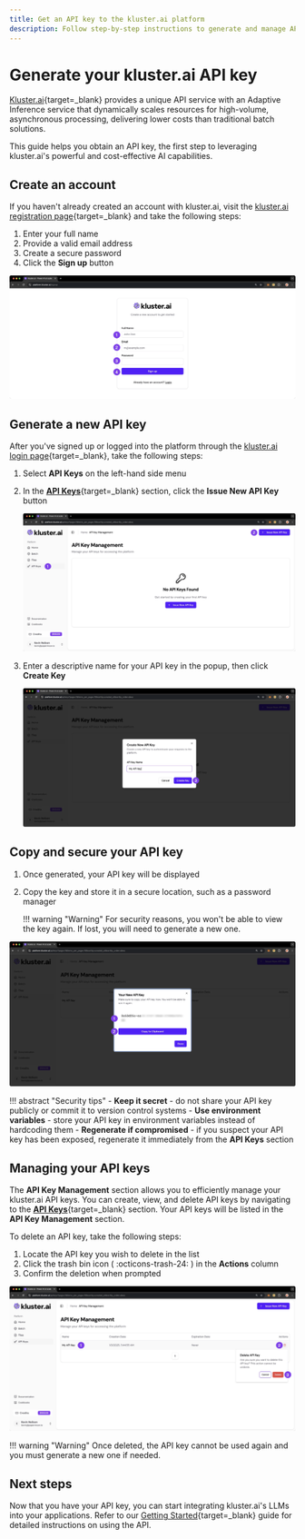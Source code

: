 ```yaml
---
title: Get an API key to the kluster.ai platform
description: Follow step-by-step instructions to generate and manage API keys, enabling secure access to kluster's services and seamless integration with your applications.
---
```


# Generate your kluster.ai API key

[Kluster.ai](https://www.kluster.ai/){target=\_blank} provides a unique API service with an Adaptive Inference service that dynamically scales resources for high-volume, asynchronous processing, delivering lower costs than traditional batch solutions.

This guide helps you obtain an API key, the first step to leveraging kluster.ai's powerful and cost-effective AI capabilities.

## Create an account

If you haven't already created an account with kluster.ai, visit the [kluster.ai registration page](https://platform.kluster.ai/signup){target=\_blank} and take the following steps: 

1. Enter your full name
2. Provide a valid email address
3. Create a secure password
4. Click the **Sign up** button

![Signup Page](/images/get-started/key-gen/image-1.webp)

## Generate a new API key

After you've signed up or logged into the platform through the [kluster.ai login page](https://platform.kluster.ai/login){target=\_blank}, take the following steps:

1. Select **API Keys** on the left-hand side menu

2. In the [**API Keys**](https://platform.kluster.ai/apikeys){target=\_blank} section, click the **Issue New API Key** button

    ![Issue New API Key](/images/get-started/key-gen/image-2.webp)

3. Enter a descriptive name for your API key in the popup, then click **Create Key**

    ![Generate API Key](/images/get-started/key-gen/image-3.webp)

## Copy and secure your API key

1. Once generated, your API key will be displayed
2. Copy the key and store it in a secure location, such as a password manager

    !!! warning "Warning"
        For security reasons, you won't be able to view the key again. If lost, you will need to generate a new one.

![Copy API key](/images/get-started/key-gen/image-4.webp)

!!! abstract "Security tips"
    - **Keep it secret** - do not share your API key publicly or commit it to version control systems
    - **Use environment variables** - store your API key in environment variables instead of hardcoding them
    - **Regenerate if compromised** - if you suspect your API key has been exposed, regenerate it immediately from the **API Keys** section


## Managing your API keys

The **API Key Management** section allows you to efficiently manage your kluster.ai API keys. You can create, view, and delete API keys by navigating to the [**API Keys**](https://platform.kluster.ai/apikeys){target=\_blank} section. Your API keys will be listed in the **API Key Management** section.

To delete an API key, take the following steps:

1. Locate the API key you wish to delete in the list
2. Click the trash bin icon ( :octicons-trash-24: ) in the **Actions** column
3. Confirm the deletion when prompted

![Delete API key](/images/get-started/key-gen/image-5.webp)

!!! warning "Warning"
    Once deleted, the API key cannot be used again and you must generate a new one if needed.

## Next steps

Now that you have your API key, you can start integrating kluster.ai's LLMs into your applications. Refer to our [Getting Started](/tutorials/klusterai-api/getting-started/){target=\_blank} guide for detailed instructions on using the API.